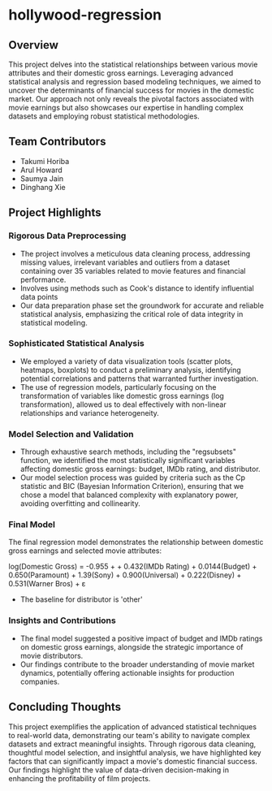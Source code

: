 # hollywood-regression

## Overview

This project delves into the statistical relationships between various movie attributes and their domestic gross earnings. Leveraging advanced statistical analysis and regression based modeling techniques, we aimed to uncover the determinants of financial success for movies in the domestic market. Our approach not only reveals the pivotal factors associated with movie earnings but also showcases our expertise in handling complex datasets and employing robust statistical methodologies.

## Team Contributors

- Takumi Horiba
- Arul Howard
- Saumya Jain
- Dinghang Xie

## Project Highlights

### Rigorous Data Preprocessing
- The project involves a meticulous data cleaning process, addressing missing values, irrelevant variables and outliers from a dataset containing over 35 variables related to movie features and financial performance.
- Involves using methods such as Cook's distance to identify influential data points
- Our data preparation phase set the groundwork for accurate and reliable statistical analysis, emphasizing the critical role of data integrity in statistical modeling.

### Sophisticated Statistical Analysis
- We employed a variety of data visualization tools (scatter plots, heatmaps, boxplots) to conduct a preliminary analysis, identifying potential correlations and patterns that warranted further investigation.
- The use of regression models, particularly focusing on the transformation of variables like domestic gross earnings (log transformation), allowed us to deal effectively with non-linear relationships and variance heterogeneity.

### Model Selection and Validation
- Through exhaustive search methods, including the "regsubsets" function, we identified the most statistically significant variables affecting domestic gross earnings: budget, IMDb rating, and distributor.
- Our model selection process was guided by criteria such as the Cp statistic and BIC (Bayesian Information Criterion), ensuring that we chose a model that balanced complexity with explanatory power, avoiding overfitting and collinearity.

### Final Model
The final regression model demonstrates the relationship between domestic gross earnings and selected movie attributes:

log(Domestic Gross) = -0.955 + + 0.432(IMDb Rating) + 0.0144(Budget) + 0.650(Paramount) + 1.39(Sony) + 0.900(Universal) + 0.222(Disney) + 0.531(Warner Bros) + ε

- The baseline for distributor is 'other'

### Insights and Contributions
- The final model suggested a positive impact of budget and IMDb ratings on domestic gross earnings, alongside the strategic importance of movie distributors.
- Our findings contribute to the broader understanding of movie market dynamics, potentially offering actionable insights for production companies.

## Concluding Thoughts

This project exemplifies the application of advanced statistical techniques to real-world data, demonstrating our team's ability to navigate complex datasets and extract meaningful insights. Through rigorous data cleaning, thoughtful model selection, and insightful analysis, we have highlighted key factors that can significantly impact a movie's domestic financial success. Our findings highlight the value of data-driven decision-making in enhancing the profitability of film projects.






